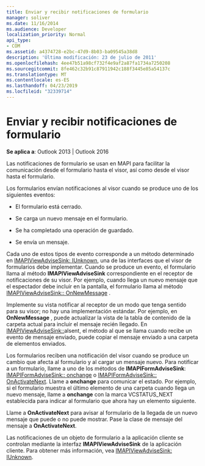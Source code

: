```yaml
---
title: Enviar y recibir notificaciones de formulario
manager: soliver
ms.date: 11/16/2014
ms.audience: Developer
localization_priority: Normal
api_type:
- COM
ms.assetid: a4374728-e2bc-47d9-8b03-ba09545a38d8
description: 'Última modificación: 23 de julio de 2011'
ms.openlocfilehash: 4ee47b51a98cf732f4e9af2a87fa1734a7250208
ms.sourcegitcommit: 8fe462c32b91c87911942c188f3445e85a54137c
ms.translationtype: MT
ms.contentlocale: es-ES
ms.lasthandoff: 04/23/2019
ms.locfileid: "32339714"
---
```

# <a name="sending-and-receiving-form-notifications"></a>Enviar y recibir notificaciones de formulario

  
  
**Se aplica a**: Outlook 2013 | Outlook 2016 
  
Las notificaciones de formulario se usan en MAPI para facilitar la comunicación desde el formulario hasta el visor, así como desde el visor hasta el formulario.
  
Los formularios envían notificaciones al visor cuando se produce uno de los siguientes eventos:
  
- El formulario está cerrado.
    
- Se carga un nuevo mensaje en el formulario.
    
- Se ha completado una operación de guardado.
    
- Se envía un mensaje.
    
Cada uno de estos tipos de evento corresponde a un método determinado en [IMAPIViewAdviseSink: IUnknown](imapiviewadvisesinkiunknown.md), una de las interfaces que el visor de formularios debe implementar. Cuando se produce un evento, el formulario llama al método **IMAPIViewAdviseSink** correspondiente en el receptor de notificaciones de su visor. Por ejemplo, cuando llega un nuevo mensaje que el espectador debe incluir en la pantalla, el formulario llama al método [IMAPIViewAdviseSink:: OnNewMessage](imapiviewadvisesink-onnewmessage.md) . 
  
Implemente su vista notificar al receptor de un modo que tenga sentido para su visor; no hay una implementación estándar. Por ejemplo, en **OnNewMessage** , puede actualizar la vista de la tabla de contenido de la carpeta actual para incluir el mensaje recién llegado. En [IMAPIViewAdviseSink::](imapiviewadvisesink-onsubmitted.md)alsent, el método al que se llama cuando recibe un evento de mensaje enviado, puede copiar el mensaje enviado a una carpeta de elementos enviados.
  
Los formularios reciben una notificación del visor cuando se produce un cambio que afecta al formulario y al cargar un mensaje nuevo. Para notificar a un formulario, llame a uno de los métodos de **IMAPIFormAdviseSink**: [IMAPIFormAdviseSink:: onchange](imapiformadvisesink-onchange.md) o [IMAPIFormAdviseSink:: OnActivateNext](imapiformadvisesink-onactivatenext.md). Llame a **onchange** para comunicar el estado. Por ejemplo, si el formulario muestra el último elemento de una carpeta cuando llega un nuevo mensaje, llame a **onchange** con la marca VCSTATUS_NEXT establecida para indicar al formulario que ahora hay un elemento siguiente. 
  
Llame a **OnActivateNext** para avisar al formulario de la llegada de un nuevo mensaje que puede o no puede mostrar. Pase la clase de mensaje del mensaje a **OnActivateNext**. 
  
Las notificaciones de un objeto de formulario a la aplicación cliente se controlan mediante la interfaz **IMAPIViewAdviseSink** de la aplicación cliente. Para obtener más información, vea [IMAPIViewAdviseSink: IUnknown](imapiviewadvisesinkiunknown.md).
  

